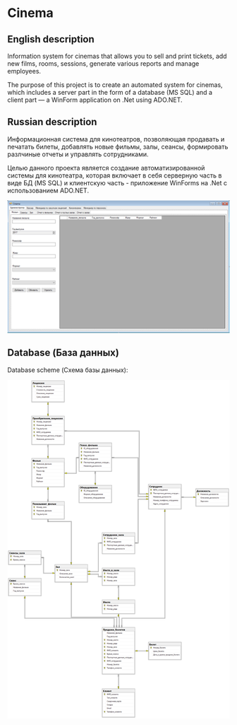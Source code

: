 # Cinema

## English description

Information system for cinemas that allows you to sell and print tickets, add new films, rooms, sessions, generate various reports and manage employees.

The purpose of this project is to create an automated system for cinemas, which includes a server part in the form of a database (MS SQL) and a client part — a WinForm application on .Net using ADO.NET.

## Russian description
Информационная система для кинотеатров, позволяющая продавать и печатать билеты, добавлять новые фильмы, залы, сеансы, формировать разлчиные отчеты и управлять сотрудниками.

Целью данного проекта является создание автоматизированной системы для кинотеатра, которая включает в себя серверную часть в виде БД (MS SQL) и клиентскую часть - приложение WinForms на .Net с использованием ADO.NET.

![Главное окно программы](https://github.com/snikitin-de/Cinema/raw/master/Cinema.png)

## Database (База данных)

Database scheme (Схема базы данных):

![Database scheme](https://github.com/snikitin-de/Cinema/raw/master/DB-scheme.png)

